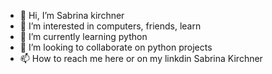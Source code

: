 - 👋 Hi, I’m Sabrina kirchner
- 👀 I’m interested in computers, friends, learn  
- 🌱 I’m currently learning python
- 💞️ I’m looking to collaborate on python projects
- 📫 How to reach me here or on my linkdin Sabrina Kirchner

<!---
sabrinapsouza/sabrinapsouza is a ✨ special ✨ repository because its `README.md` (this file) appears on your GitHub profile.
You can click the Preview link to take a look at your changes.
--->

